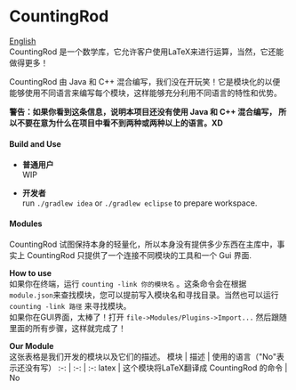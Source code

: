 # CountingRod
[English](./README.md)  
CountingRod 是一个数学库，它允许客户使用LaTeX来进行运算，当然，它还能
做得更多！

CountingRod 由 Java 和 C++ 混合编写，我们没在开玩笑！它是模块化的以便
能够使用不同语言来编写每个模块，这样能够充分利用不同语言的特性和优势。

**警告：如果你看到这条信息，说明本项目还没有使用 Java 和 C++ 混合编写，
所以不要在意为什么在项目中看不到两种或两种以上的语言。XD**

#### Build and Use

* **普通用户**  
WIP

* **开发者**  
run `./gradlew idea` or `./gradlew eclipse` to prepare workspace.

#### Modules

CountingRod 试图保持本身的轻量化，所以本身没有提供多少东西在主库中，事实上 
CountingRod 只提供了一个连接不同模块的工具和一个 Gui 界面.

**How to use**  
如果你在终端，运行 `counting -link 你的模块名` 。这条命令会在根据
`module.json`来查找模块，您可以提前写入模块名和寻找目录。当然也可以运行
`counting -link 路径`  来寻找模块。  
如果你在GUI界面，太棒了！打开 `file->Modules/Plugins->Import...`
然后跟随里面的所有步骤，这样就完成了！

**Our Module**  
这张表格是我们开发的模块以及它们的描述。
模块 | 描述 | 使用的语言（"No"表示还没有写）
:-:  | :-:  | :-:
latex | 这个模块将LaTeX翻译成 CountingRod 的命令 | No

